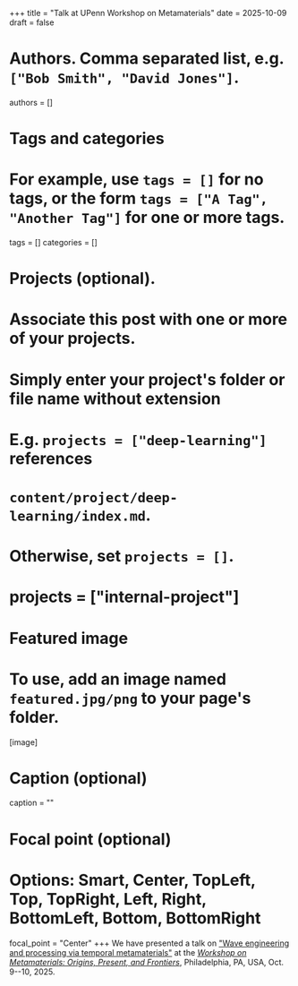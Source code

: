 +++
title = "Talk at UPenn Workshop on Metamaterials"
date = 2025-10-09
draft = false

# Authors. Comma separated list, e.g. `["Bob Smith", "David Jones"]`.
authors = []

# Tags and categories
# For example, use `tags = []` for no tags, or the form `tags = ["A Tag", "Another Tag"]` for one or more tags.
tags = []
categories = []

# Projects (optional).
#   Associate this post with one or more of your projects.
#   Simply enter your project's folder or file name without extension
#   E.g. `projects = ["deep-learning"]` references
#   `content/project/deep-learning/index.md`.
#   Otherwise, set `projects = []`.
# projects = ["internal-project"]

# Featured image
# To use, add an image named `featured.jpg/png` to your page's folder.
[image]
  # Caption (optional)
  caption = ""

  # Focal point (optional)
  # Options: Smart, Center, TopLeft, Top, TopRight, Left, Right, BottomLeft, Bottom, BottomRight
  focal_point = "Center"
+++
We have presented a talk on ["Wave engineering and processing via temporal metamaterials"](/publication/galdi-WMTM-UPenn-2025/)
at the *[Workshop on Metamaterials: Origins, Present, and Frontiers]*,
Philadelphia, PA, USA, Oct. 9--10, 2025.

[Workshop on Metamaterials: Origins, Present, and Frontiers]: https://www.ese.upenn.edu/ese-events/workshop-on-metamaterials-origins-present-and-frontiers-celebrating-nader-enghetas-70th-birthday/